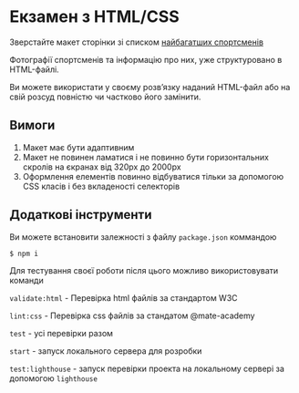 # Екзамен з HTML/CSS

Зверстайте макет сторінки зі списком [найбагатших спортсменів](https://www.figma.com/file/fs0dfZUONmT5PbHszXzM8qar/Athletes?node-id=0%3A1)

Фотографії спортсменів та інформацію про них, уже структуровано в HTML-файлі.

Ви можете використати у своєму розв’язку наданий HTML-файл або на свій розсуд повністю чи частково його замінити.

## Вимоги

1. Макет має бути адаптивним
1. Макет не повинен ламатися і не повинно бути горизонтальних скролів на єкранах від 320px до 2000px
1. Оформлення елементів повинно відбуватися тільки за допомогою CSS класів і без вкладеності селекторів

## Додаткові інструменти

Ви можете встановити залежності з файлу `package.json` коммандою

```sh
$ npm i
```

Для тестування своєї роботи після цього можливо використовувати команди

`validate:html` - Перевірка html файлів за стандартом W3C

`lint:css` - Перевірка css файлів за стандатом @mate-academy

`test` - усі перевірки разом

`start` - запуск локального сервера для розробки

`test:lighthouse` - запуск перевірки проекта на локальному сервері за допомогою `lighthouse`

